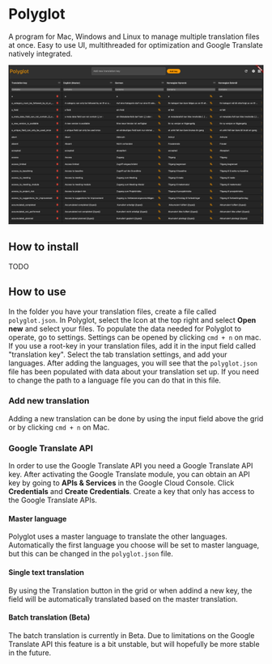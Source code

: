# Polyglot
A program for Mac, Windows and Linux to manage multiple translation files at once. Easy to use UI, multithreaded for optimization and Google Translate 
natively integrated.

![dashboard](images/dashboard.png)

## How to install
TODO

## How to use
In the folder you have your translation files, create a file called `polyglot.json`. In Polyglot, select the Icon at the top right
and select **Open new** and select your files. To populate the data needed for Polyglot to operate, go to settings. Settings can be opened by clicking `cmd + n` on mac.  If you use a root-key in
your translation files, add it in the input field called "translation key". Select the tab translation settings, and add your languages. After adding the 
languages, you will see that the `polyglot.json` file has been populated with data about your translation set up. If you need to 
change the path to a language file you can do that in this file.

### Add new translation
Adding a new translation can be done by using the input field above the grid or by clicking `cmd + n` on Mac.

### Google Translate API
In order to use the Google Translate API you need a Google Translate API key. After activating the Google Translate module, you can obtain an API key by going to **APIs & Services** in the 
Google Cloud Console. Click **Credentials** and **Create Credentials**. Create a key that only has access to the Google Translate APIs.

#### Master language
Polyglot uses a master language to translate the other languages. Automatically the first language you choose will be set to master language,
but this can be changed in the `polyglot.json` file.

#### Single text translation
By using the Translation button in the grid or when addind a new key, the field will be automatically translated based on the master translation.

#### Batch translation (Beta)
The batch translation is currently in Beta. Due to limitations on the Google Translate API this feature is a bit unstable,
but will hopefully be more stable in the future.
